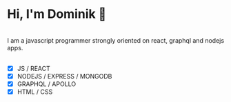 # Hi, I'm Dominik 👋

<br>
I am a javascript programmer strongly oriented on react, graphql and nodejs apps. 
<br >
<br>

- [x] JS / REACT
- [x] NODEJS / EXPRESS / MONGODB
- [x] GRAPHQL / APOLLO
- [x] HTML / CSS
